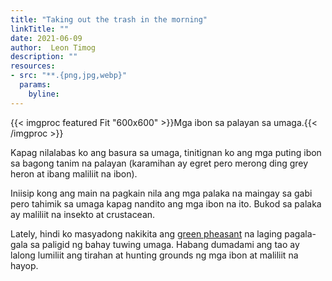 ```yaml
---
title: "Taking out the trash in the morning"
linkTitle: ""
date: 2021-06-09
author:  Leon Timog
description: ""
resources:
- src: "**.{png,jpg,webp}"
  params:
    byline: 
---
```

{{< imgproc featured Fit "600x600" >}}Mga ibon sa palayan sa umaga.{{< /imgproc >}}

Kapag nilalabas ko ang basura sa umaga, tinitignan ko ang mga puting ibon sa bagong tanim na palayan (karamihan ay egret pero merong ding grey heron at ibang maliliit na ibon).

Iniisip kong ang main na pagkain nila ang mga palaka na maingay sa gabi pero tahimik sa umaga kapag nandito ang mga ibon na ito. Bukod sa palaka ay maliliit na insekto at crustacean.

Lately, hindi ko masyadong nakikita ang [green pheasant](https://timog.org/wiki/green-pheasant/) na laging pagala-gala sa paligid ng bahay tuwing umaga. Habang dumadami ang tao ay lalong lumiliit ang tirahan at hunting grounds ng mga ibon at maliliit na hayop.